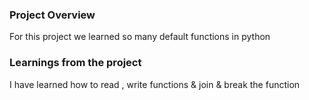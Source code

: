 ### Project Overview

 For this project we learned so many default functions in python


### Learnings from the project

 I have learned how to read , write functions & join & break the function


